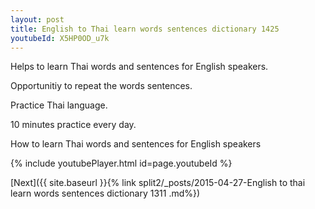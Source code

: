 ```yaml
---
layout: post
title: English to Thai learn words sentences dictionary 1425 
youtubeId: X5HP0OD_u7k
---
```

 
 
Helps to learn Thai words and sentences for English speakers.

Opportunitiy to repeat the words sentences. 

Practice Thai language. 
 
10 minutes practice every day. 
 
How to learn Thai words and sentences for English speakers 
 
{% include youtubePlayer.html id=page.youtubeId %}
 
 
[Next]({{ site.baseurl }}{% link  split2/_posts/2015-04-27-English to thai learn words sentences dictionary 1311 .md%})
 
